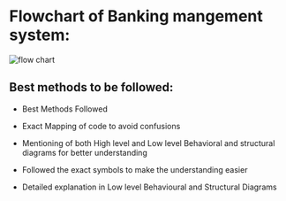 # Flowchart of Banking mangement system:

![flow chart](https://user-images.githubusercontent.com/62882163/156325850-c60ff852-89f2-49d7-bc5a-ed2c37dcd031.png)


## Best methods to be followed:

* Best Methods Followed

* Exact Mapping of code to avoid confusions

* Mentioning of both High level and Low level Behavioral and structural diagrams for better understanding

* Followed the exact symbols to make the understanding easier

* Detailed explanation in Low level Behavioural and Structural Diagrams

